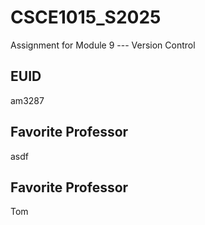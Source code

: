 # CSCE1015_S2025

Assignment for Module 9 --- Version Control

## EUID
am3287
## Favorite Professor
asdf
## Favorite Professor
Tom
